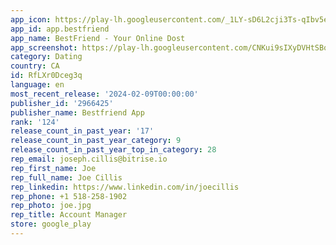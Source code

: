 ```yaml
---
app_icon: https://play-lh.googleusercontent.com/_1LY-sD6L2cji3Ts-qIbv5eNEod8KzSJr93susN6KbVC8U1w3ra5QV3jT_hDub9pMfw
app_id: app.bestfriend
app_name: BestFriend - Your Online Dost
app_screenshot: https://play-lh.googleusercontent.com/CNKui9sIXyDVHtSBqOtJZrLpqot1aC3TMG-tR_YKemV5ydJ-Vs26W3Q-QtrjDdh7tw
category: Dating
country: CA
id: RfLXr0Dceg3q
language: en
most_recent_release: '2024-02-09T00:00:00'
publisher_id: '2966425'
publisher_name: Bestfriend App
rank: '124'
release_count_in_past_year: '17'
release_count_in_past_year_category: 9
release_count_in_past_year_top_in_category: 28
rep_email: joseph.cillis@bitrise.io
rep_first_name: Joe
rep_full_name: Joe Cillis
rep_linkedin: https://www.linkedin.com/in/joecillis
rep_phone: +1 518-258-1902
rep_photo: joe.jpg
rep_title: Account Manager
store: google_play
---
```

